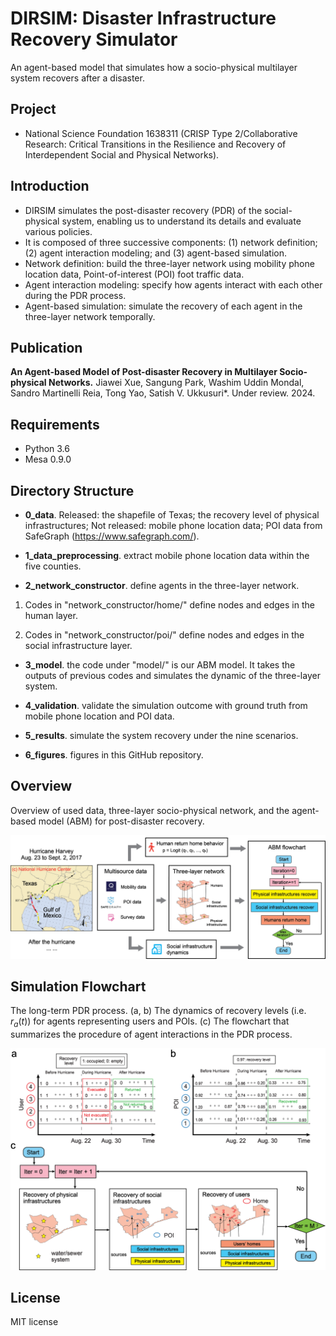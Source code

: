 # DIRSIM: Disaster Infrastructure Recovery Simulator 
An agent-based model that simulates how a socio-physical multilayer system recovers after a disaster.

## Project 
* National Science Foundation 1638311 (CRISP Type 2/Collaborative Research: Critical Transitions in the Resilience and Recovery of Interdependent Social and Physical Networks).

## Introduction

* DIRSIM simulates the post-disaster recovery (PDR) of the social-physical system, enabling us to understand its details and evaluate various policies.
* It is composed of three successive components: (1) network definition; (2) agent interaction modeling; and (3) agent-based simulation.
* Network definition: build the three-layer network using mobility phone location data, Point-of-interest (POI) foot traffic data.  
* Agent interaction modeling: specify how agents interact with each other during the PDR process.
* Agent-based simulation: simulate the recovery of each agent in the three-layer network temporally.

## Publication

**An Agent-based Model of Post-disaster Recovery in Multilayer Socio-physical Networks.**
Jiawei Xue, Sangung Park, Washim Uddin Mondal, Sandro Martinelli Reia, Tong Yao, Satish V. Ukkusuri\*. Under review. 2024.

## Requirements
* Python 3.6
* Mesa 0.9.0

## Directory Structure

* **0_data**. Released: the shapefile of Texas; the recovery level of physical infrastructures; Not released: mobile phone location data; POI data from SafeGraph (https://www.safegraph.com/).

* **1_data_preprocessing**. extract mobile phone location data within the five counties.

* **2_network_constructor**. define agents in the three-layer network.

1. Codes in "network_constructor/home/" define nodes and edges in the human layer.

2. Codes in "network_constructor/poi/" define nodes and edges in the social infrastructure layer.

* **3_model**. the code under "model/" is our ABM model. It takes the outputs of previous codes and simulates the dynamic of the three-layer system.

* **4_validation**. validate the simulation outcome with ground truth from mobile phone location and POI data.
   
* **5_results**. simulate the system recovery under the nine scenarios.

* **6_figures**. figures in this GitHub repository.

## Overview
Overview of used data, three-layer socio-physical network, and the agent-based model (ABM) for post-disaster recovery.
<p align="center">
  <img src="https://github.com/JiaweiXue/DIRSIM/blob/main/6_figures/overview.png" width="700">
</p>

## Simulation Flowchart
The long-term PDR process. (a, b) The dynamics of recovery levels (i.e. $r_{a}(t)$) for agents representing users and POIs. (c) The flowchart that summarizes the procedure of agent interactions in the PDR process.
<p align="center">
  <img src="https://github.com/JiaweiXue/DIRSIM/blob/main/6_figures/simulation-flowchart.png" width="600">
</p>

## License
MIT license
